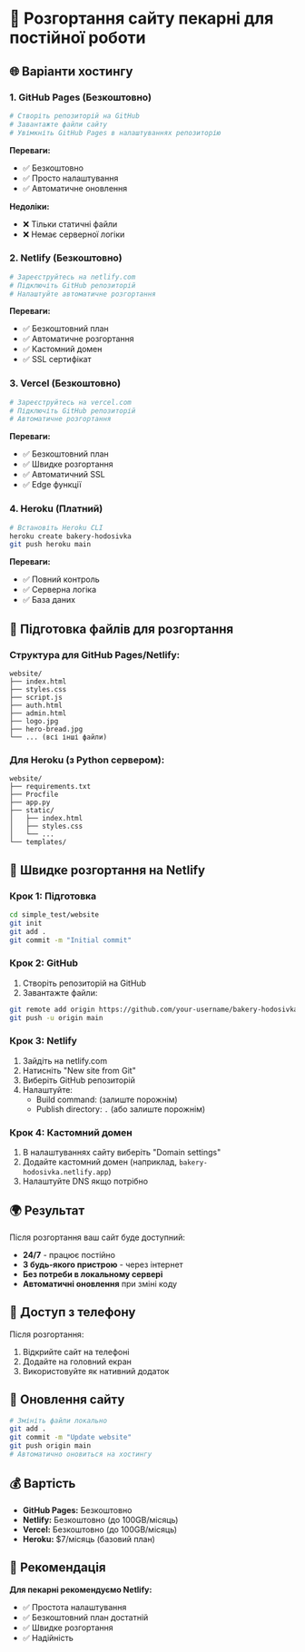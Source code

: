 # 🚀 Розгортання сайту пекарні для постійної роботи

## 🌐 Варіанти хостингу

### 1. **GitHub Pages (Безкоштовно)**
```bash
# Створіть репозиторій на GitHub
# Завантажте файли сайту
# Увімкніть GitHub Pages в налаштуваннях репозиторію
```

**Переваги:**
- ✅ Безкоштовно
- ✅ Просто налаштування
- ✅ Автоматичне оновлення

**Недоліки:**
- ❌ Тільки статичні файли
- ❌ Немає серверної логіки

### 2. **Netlify (Безкоштовно)**
```bash
# Зареєструйтесь на netlify.com
# Підключіть GitHub репозиторій
# Налаштуйте автоматичне розгортання
```

**Переваги:**
- ✅ Безкоштовний план
- ✅ Автоматичне розгортання
- ✅ Кастомний домен
- ✅ SSL сертифікат

### 3. **Vercel (Безкоштовно)**
```bash
# Зареєструйтесь на vercel.com
# Підключіть GitHub репозиторій
# Автоматичне розгортання
```

**Переваги:**
- ✅ Безкоштовний план
- ✅ Швидке розгортання
- ✅ Автоматичний SSL
- ✅ Edge функції

### 4. **Heroku (Платний)**
```bash
# Встановіть Heroku CLI
heroku create bakery-hodosivka
git push heroku main
```

**Переваги:**
- ✅ Повний контроль
- ✅ Серверна логіка
- ✅ База даних

## 📁 Підготовка файлів для розгортання

### Структура для GitHub Pages/Netlify:
```
website/
├── index.html
├── styles.css
├── script.js
├── auth.html
├── admin.html
├── logo.jpg
├── hero-bread.jpg
└── ... (всі інші файли)
```

### Для Heroku (з Python сервером):
```
website/
├── requirements.txt
├── Procfile
├── app.py
├── static/
│   ├── index.html
│   ├── styles.css
│   └── ...
└── templates/
```

## 🔧 Швидке розгортання на Netlify

### Крок 1: Підготовка
```bash
cd simple_test/website
git init
git add .
git commit -m "Initial commit"
```

### Крок 2: GitHub
1. Створіть репозиторій на GitHub
2. Завантажте файли:
```bash
git remote add origin https://github.com/your-username/bakery-hodosivka.git
git push -u origin main
```

### Крок 3: Netlify
1. Зайдіть на netlify.com
2. Натисніть "New site from Git"
3. Виберіть GitHub репозиторій
4. Налаштуйте:
   - Build command: (залиште порожнім)
   - Publish directory: `.` (або залиште порожнім)

### Крок 4: Кастомний домен
1. В налаштуваннях сайту виберіть "Domain settings"
2. Додайте кастомний домен (наприклад, `bakery-hodosivka.netlify.app`)
3. Налаштуйте DNS якщо потрібно

## 🌍 Результат

Після розгортання ваш сайт буде доступний:
- **24/7** - працює постійно
- **З будь-якого пристрою** - через інтернет
- **Без потреби в локальному сервері**
- **Автоматичні оновлення** при зміні коду

## 📱 Доступ з телефону

Після розгортання:
1. Відкрийте сайт на телефоні
2. Додайте на головний екран
3. Використовуйте як нативний додаток

## 🔄 Оновлення сайту

```bash
# Змініть файли локально
git add .
git commit -m "Update website"
git push origin main
# Автоматично оновиться на хостингу
```

## 💰 Вартість

- **GitHub Pages:** Безкоштовно
- **Netlify:** Безкоштовно (до 100GB/місяць)
- **Vercel:** Безкоштовно (до 100GB/місяць)
- **Heroku:** $7/місяць (базовий план)

## 🎯 Рекомендація

**Для пекарні рекомендуємо Netlify:**
- ✅ Простота налаштування
- ✅ Безкоштовний план достатній
- ✅ Швидке розгортання
- ✅ Надійність 